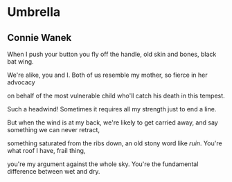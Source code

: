 # Umbrella
## Connie Wanek
When I push your button
you fly off the handle,
old skin and bones,
black bat wing.

We're alike, you and I.
Both of us
resemble my mother,
so fierce in her advocacy

on behalf of
the most vulnerable child
who'll catch his death
in this tempest.

Such a headwind!
Sometimes it requires
all my strength
just to end a line.

But when the wind is at
my back, we're likely
to get carried away, and say
something we can never retract,

something saturated from the ribs
down, an old stony
word like _ruin_. You're what roof
I have, frail thing,

you're my argument
against the whole sky.
You're the fundamental difference
between wet and dry.